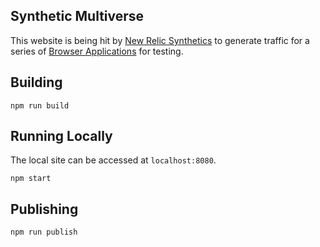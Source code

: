 ## Synthetic Multiverse

This website is being hit by [New Relic
Synthetics](https://newrelic.com/synthetics) to generate traffic for a series
of [Browser Applications](https://newrelic.com/browser-monitoring) for testing.

## Building

~~~
npm run build
~~~

## Running Locally

The local site can be accessed at `localhost:8080`.

~~~
npm start
~~~

## Publishing

~~~
npm run publish
~~~

